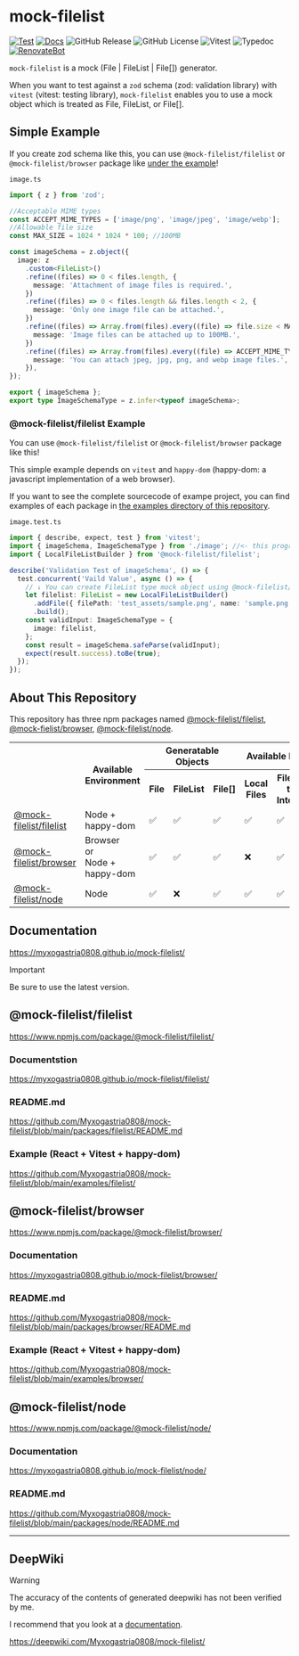 # mock-filelist

[![Test](https://github.com/Myxogastria0808/mock-filelist/actions/workflows/test.yaml/badge.svg)](https://github.com/Myxogastria0808/mock-filelist/actions/workflows/test.yaml)
[![Docs](https://github.com/Myxogastria0808/mock-filelist/actions/workflows/docs.yaml/badge.svg)](https://github.com/Myxogastria0808/mock-filelist/actions/workflows/docs.yaml)
![GitHub Release](https://img.shields.io/github/v/release/Myxogastria0808/mock-filelist)
![GitHub License](https://img.shields.io/github/license/Myxogastria0808/mock-filelist)
![Vitest](https://img.shields.io/badge/-vitest-6e9f18?style=flat&logo=vitest&logoColor=ffffff)
![Typedoc](https://img.shields.io/badge/docs-typedoc-blue?style=flat-square&logo=typescript&logoColor=white)
[![RenovateBot](https://img.shields.io/badge/RenovateBot-1A1F6C?logo=renovate&logoColor=fff)](#)

`mock-filelist` is a mock (File | FileList | File[]) generator.

When you want to test against a `zod` schema (zod: validation library) with `vitest` (vitest: testing library), `mock-filelist` enables you to use a mock object which is treated as File, FileList, or File[].

## Simple Example

If you create zod schema like this, you can use `@mock-filelist/filelist` or `@mock-filelist/browser` package like [under the example](https://github.com/Myxogastria0808/mock-filelist?tab=readme-ov-file#mock-filelistfilelist-example)!

`image.ts`

```typescript
import { z } from 'zod';

//Acceptable MIME types
const ACCEPT_MIME_TYPES = ['image/png', 'image/jpeg', 'image/webp'];
//Allowable file size
const MAX_SIZE = 1024 * 1024 * 100; //100MB

const imageSchema = z.object({
  image: z
    .custom<FileList>()
    .refine((files) => 0 < files.length, {
      message: 'Attachment of image files is required.',
    })
    .refine((files) => 0 < files.length && files.length < 2, {
      message: 'Only one image file can be attached.',
    })
    .refine((files) => Array.from(files).every((file) => file.size < MAX_SIZE), {
      message: 'Image files can be attached up to 100MB.',
    })
    .refine((files) => Array.from(files).every((file) => ACCEPT_MIME_TYPES.includes(file.type)), {
      message: 'You can attach jpeg, jpg, png, and webp image files.',
    }),
});

export { imageSchema };
export type ImageSchemaType = z.infer<typeof imageSchema>;
```

### @mock-filelist/filelist Example

You can use `@mock-filelist/filelist` or `@mock-filelist/browser` package like this!

This simple example depends on `vitest` and `happy-dom` (happy-dom: a javascript implementation of a web browser).

If you want to see the complete sourcecode of exampe project, you can find examples of each package in [the examples directory of this repository](https://github.com/Myxogastria0808/mock-filelist/tree/main/examples).

`image.test.ts`

```typescript
import { describe, expect, test } from 'vitest';
import { imageSchema, ImageSchemaType } from './image'; //<- this program is above example
import { LocalFileListBuilder } from '@mock-filelist/filelist';

describe('Validation Test of imageSchema', () => {
  test.concurrent('Vaild Value', async () => {
    // ↓ You can create FileList type mock object using @mock-filelist/filelist!
    let filelist: FileList = new LocalFileListBuilder()
      .addFile({ filePath: 'test_assets/sample.png', name: 'sample.png', mimeType: 'image/png' })
      .build();
    const validInput: ImageSchemaType = {
      image: filelist,
    };
    const result = imageSchema.safeParse(validInput);
    expect(result.success).toBe(true);
  });
});
```

## About This Repository

This repository has three npm packages named [@mock-filelist/filelist](https://www.npmjs.com/package/@mock-filelist/filelist/), [@mock-fielist/browser](https://www.npmjs.com/package/@mock-filelist/browser/), [@mock-filelist/node](https://www.npmjs.com/package/@mock-filelist/node/).

<table>
    <tbody>
        <tr>
            <th rowspan="2"></th>
            <th rowspan="2">Available Environment</th>
            <th colspan="3">Generatable Objects</th>
            <th colspan="2">Available Files</th>
        </tr>
        <tr>
            <th>File</th>
            <th>FileList</th>
            <th>File[]</th>
            <th>Local Files</th>
            <th>Files on the Internet</th>
        </tr>
        <tr>
            <td><a href="https://www.npmjs.com/package/@mock-filelist/filelist/">@mock-filelist/filelist</a></td>
            <td>Node + happy-dom</td>
            <td>✅</td>
            <td>✅</td>
            <td>✅</td>
            <td>✅</td>
            <td>✅</td>
        </tr>
        <tr>
            <td><a href="https://www.npmjs.com/package/@mock-filelist/browser/">@mock-filelist/browser</a></td>
            <td>Browser<br/>or</br/>Node + happy-dom</td>
            <td>✅</td>
            <td>✅</td>
            <td>✅</td>
            <td>❌</td>
            <td>✅</td>
        </tr>
        <tr>
            <td><a href="https://www.npmjs.com/package/@mock-filelist/node/">@mock-filelist/node</a></td>
            <td>Node</td>
            <td>✅</td>
            <td>❌</td>
            <td>✅</td>
            <td>✅</td>
            <td>✅</td>
        </tr>
    </tbody>
</table>


## Documentation

https://myxogastria0808.github.io/mock-filelist/

> [!IMPORTANT]
> Be sure to use the latest version.

## @mock-filelist/filelist

https://www.npmjs.com/package/@mock-filelist/filelist/

### Documentstion

https://myxogastria0808.github.io/mock-filelist/filelist/

### README.md

https://github.com/Myxogastria0808/mock-filelist/blob/main/packages/filelist/README.md

### Example (React + Vitest + **happy-dom**)

https://github.com/Myxogastria0808/mock-filelist/blob/main/examples/filelist/

## @mock-filelist/browser

https://www.npmjs.com/package/@mock-filelist/browser/

### Documentation

https://myxogastria0808.github.io/mock-filelist/browser/

### README.md

https://github.com/Myxogastria0808/mock-filelist/blob/main/packages/browser/README.md

### Example (React + Vitest + **happy-dom**)

https://github.com/Myxogastria0808/mock-filelist/blob/main/examples/browser/

## @mock-filelist/node

https://www.npmjs.com/package/@mock-filelist/node/

### Documentation

https://myxogastria0808.github.io/mock-filelist/node/

### README.md

https://github.com/Myxogastria0808/mock-filelist/blob/main/packages/node/README.md

---

## DeepWiki

> [!WARNING]
> The accuracy of the contents of generated deepwiki has not been verified by me.
> 
> I recommend that you look at a [documentation](https://myxogastria0808.github.io/mock-filelist/).

https://deepwiki.com/Myxogastria0808/mock-filelist/